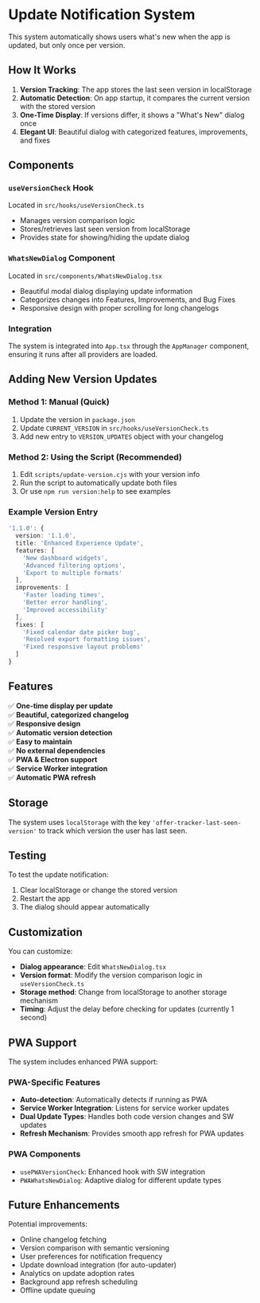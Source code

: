 # Update Notification System

This system automatically shows users what's new when the app is updated, but only once per version.

## How It Works

1. **Version Tracking**: The app stores the last seen version in localStorage
2. **Automatic Detection**: On app startup, it compares the current version with the stored version
3. **One-Time Display**: If versions differ, it shows a "What's New" dialog once
4. **Elegant UI**: Beautiful dialog with categorized features, improvements, and fixes

## Components

### `useVersionCheck` Hook
Located in `src/hooks/useVersionCheck.ts`
- Manages version comparison logic
- Stores/retrieves last seen version from localStorage
- Provides state for showing/hiding the update dialog

### `WhatsNewDialog` Component
Located in `src/components/WhatsNewDialog.tsx`
- Beautiful modal dialog displaying update information
- Categorizes changes into Features, Improvements, and Bug Fixes
- Responsive design with proper scrolling for long changelogs

### Integration
The system is integrated into `App.tsx` through the `AppManager` component, ensuring it runs after all providers are loaded.

## Adding New Version Updates

### Method 1: Manual (Quick)
1. Update the version in `package.json`
2. Update `CURRENT_VERSION` in `src/hooks/useVersionCheck.ts`
3. Add new entry to `VERSION_UPDATES` object with your changelog

### Method 2: Using the Script (Recommended)
1. Edit `scripts/update-version.cjs` with your version info
2. Run the script to automatically update both files
3. Or use `npm run version:help` to see examples

### Example Version Entry
```typescript
'1.1.0': {
  version: '1.1.0',
  title: 'Enhanced Experience Update',
  features: [
    'New dashboard widgets',
    'Advanced filtering options',
    'Export to multiple formats'
  ],
  improvements: [
    'Faster loading times',
    'Better error handling',
    'Improved accessibility'
  ],
  fixes: [
    'Fixed calendar date picker bug',
    'Resolved export formatting issues',
    'Fixed responsive layout problems'
  ]
}
```

## Features

✅ **One-time display per update**  
✅ **Beautiful, categorized changelog**  
✅ **Responsive design**  
✅ **Automatic version detection**  
✅ **Easy to maintain**  
✅ **No external dependencies**  
✅ **PWA & Electron support**  
✅ **Service Worker integration**  
✅ **Automatic PWA refresh**  

## Storage

The system uses `localStorage` with the key `'offer-tracker-last-seen-version'` to track which version the user has last seen.

## Testing

To test the update notification:
1. Clear localStorage or change the stored version
2. Restart the app
3. The dialog should appear automatically

## Customization

You can customize:
- **Dialog appearance**: Edit `WhatsNewDialog.tsx`
- **Version format**: Modify the version comparison logic in `useVersionCheck.ts`
- **Storage method**: Change from localStorage to another storage mechanism
- **Timing**: Adjust the delay before checking for updates (currently 1 second)

## PWA Support

The system includes enhanced PWA support:

### PWA-Specific Features
- **Auto-detection**: Automatically detects if running as PWA
- **Service Worker Integration**: Listens for service worker updates
- **Dual Update Types**: Handles both code version changes and SW updates
- **Refresh Mechanism**: Provides smooth app refresh for PWA updates

### PWA Components
- `usePWAVersionCheck`: Enhanced hook with SW integration
- `PWAWhatsNewDialog`: Adaptive dialog for different update types

## Future Enhancements

Potential improvements:
- Online changelog fetching
- Version comparison with semantic versioning
- User preferences for notification frequency
- Update download integration (for auto-updater)
- Analytics on update adoption rates
- Background app refresh scheduling
- Offline update queuing 